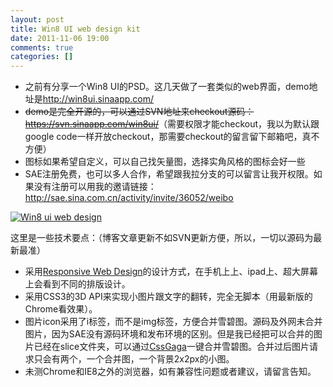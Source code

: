 ```yaml
---
layout: post
title: Win8 UI web design kit
date: 2011-11-06 19:00
comments: true
categories: []
---
```

<ul>
	<li>之前有分享一个Win8 UI的PSD。这几天做了一套类似的web界面，demo地址是<a href="http://win8ui.sinaapp.com/">http://win8ui.sinaapp.com/</a></li>
	<li><del>demo是完全开源的，可以通过SVN地址来checkout源码：<a href="https://svn.sinaapp.com/win8ui/">https://svn.sinaapp.com/win8ui/</a></del>（需要权限才能checkout，我以为默认跟google code一样开放checkout，那需要checkout的留言留下邮箱吧，真不方便）</li>
	<li>图标如果希望自定义，可以自己找矢量图，选择实角风格的图标会好一些</li>
	<li>SAE注册免费，也可以多人合作，希望跟我拉分支的可以留言让我开权限。如果没有注册可以用我的邀请链接：<span style="text-decoration: underline;"><a href="http://sae.sina.com.cn/activity/invite/36052/weibo">http://sae.sina.com.cn/activity/invite/36052/weibo</a></span></li>
</ul>
<a href="http://win8ui.sinaapp.com/"><img class="aligncenter size-full wp-image-1018" title="Win8 ui web design" src="http://yuguo.us/files/2011/11/QQ拼音截图未命名.png" alt="Win8 ui web design"   /></a>

这里是一些技术要点：（博客文章更新不如SVN更新方便，所以，一切以源码为最新最准）
<ul>
	<li>采用<a href="http://www.qianduan.net/responsive-web-design.html">Responsive Web Design</a>的设计方式，在手机上上、ipad上、超大屏幕上会看到不同的排版设计。</li>
	<li>采用CSS3的3D API来实现小图片跟文字的翻转，完全无脚本（用最新版的Chrome看效果）。</li>
	<li>图片icon采用了i标签，而不是img标签，方便合并雪碧图。源码及外网未合并图片，因为SAE没有源码环境和发布环境的区别。但是我已经把可以合并的图片已经在slice文件夹，可以通过<a href="http://www.99css.com/archives/542">CssGaga</a>一键合并雪碧图。合并过后图片请求只会有两个，一个合并图，一个背景2x2px的小图。</li>
	<li>未测Chrome和IE8之外的浏览器，如有兼容性问题或者建议，请留言告知。</li>
</ul>
